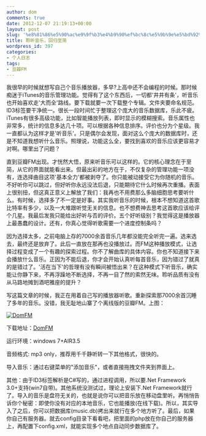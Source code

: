 ```yaml
---
author: dom
comments: true
date: 2012-12-07 21:19:13+00:00
layout: post
slug: '%e8%81%86%e5%90%ac%e9%9f%b3%e4%b9%90%ef%bc%8c%e5%9b%9e%e5%bd%92%e8%87%b3%e7%ae%80'
title: 聆听音乐，回归至简
wordpress_id: 397
categories:
- 个人日志
tags:
- 豆瓣FM
---
```


我很早的时候就想写自己个音乐播放器，多早?上高中还不会编程的时候。那时候痴迷于iTunes的音乐管理功能。觉得有了这个东西后，一切都'井井有条'，听音乐也开始喜欢走'大而全'路线。要下载就要一次下载整个专辑。文件夹要命名规范。ID3标签要干净统一。很长一段时间忙于整理这个庞大的音乐数据库，乐此不疲。iTunes有很多高级功能，比如智能播放列表，即时显示的模糊搜索。音乐属性也非常多，统计的信息多达几十项。可以根据各种信息排序。评价也分为个星级。我一直都认为这样才是'听音乐'。只是偶尔会发现，面对这么个庞大的数据库时，还是不知道我想听什么音乐。照理说，功能这么全，要找到喜欢的音乐应该更容易才对啊。哪里出了问题？

直到豆瓣FM出现。才恍然大悟，原来听音乐可以这样的。它的核心理念在于至简，从它的界面就能看出来。但最出彩的地方在于，不仅复杂的管理功能一项没有，连选择曲目这项'基本全力'都被剥夺了。你只能被动接受它为你随机的音乐。不好听你可以跳过，但好听你永远没法后退，只能期待它什么时候再次重播。表面上很别扭，但这真正意义上解放了我们：我再也不用费那么多脑细胞思考要听什么。有时候，选择多了不一定是好事。其实我听音乐的时候，根本不想知道这首歌比特率有多少，以及一大堆跟听觉无关的信息。也不想费神去思考这首歌应该给评个几星。我最后发我只能给出好听与否的评价。五个好听级别？我觉得这是播放器上最愚蠢的设计。还有，你真心觉得听歌需要一个进度控制条吗？<!-- more -->

因为选择太多，之前电脑上存的7000余首音乐几年都没能完全听完一遍。选来选去，最终还是放弃了。此后一直放在那再也没播放过。而FM这种播放模式，让选择过程变成了一个有趣的探索过程。你不了解曲库的具体内容。你也不知道接下来会播放什么音乐。正因为不能后退，你才会开始认真听每首音乐，因为错过了就真的是错过了。'活在当下'的哲理有没有瞬间被悟出来？在这种模式下听音乐，确实能让你静下来，不再浮躁地不断选择，不再一目了然的索然无味。聆听品质有没有从马路地摊到酒吧雅座的提升？

写这篇文章的时候，我正在用着自己写的播放器听歌。重新探索那7000余首沉睡了多年的音乐。没错，我无耻地山寨了个离线版的豆瓣FM。上图：

[![DomFM](http://blog.domlib.com/wp-content/uploads/2012/12/DomFM.png)](http://blog.domlib.com/wp-content/uploads/2012/12/DomFM.png)

下载地址：[DomFM](http://blog.domlib.com/wp-content/uploads/2012/12/DomFM.rar)

运行环境：windows 7+AIR3.5

音频格式: mp3 only，推荐用千千静听转一下其他格式，很快的。

导入音乐：通过右键菜单的"添加音乐"，或者直接拖拽文件夹到界面上。

其他：由于ID3标签解析是C#写的，通过进程调用，所以要.Net Framework 3.0+支持(win7自带)。其他系统没测试过，理论上安装下.Net Framework就行了。导入的音乐是盘符无关的，也就是说你可以把音乐放在移动盘里听。再悄悄告诉你个秘密：即使你没有对应的本地音乐，它也能播放(在线下载)。所以，其实导入了之后，你可以把数据库(music.db)拷出来就行在多个地方听了。最后，如果你自己有服务器。就去config目录下看看吧，把里面的php放在你自己的服务器上，再配置下config.xml，就能实现多个地点自动同步数据库了。


